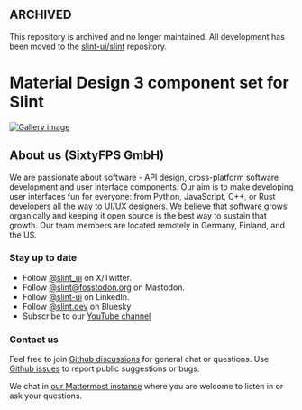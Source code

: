 <!-- Copyright © SixtyFPS GmbH <info@slint.dev> ; SPDX-License-Identifier: MIT -->

## ARCHIVED
This repository is archived and no longer maintained. All development has been moved to the [slint-ui/slint](https://github.com/slint-ui/slint) repository.

# Material Design 3 component set for Slint

[![Gallery image](https://material.slint.dev/tablet-material.webp)](examples/gallery)

## About us (SixtyFPS GmbH)

We are passionate about software - API design, cross-platform software
development and user interface components. Our aim is to make developing user
interfaces fun for everyone: from Python, JavaScript, C++, or Rust developers all the
way to UI/UX designers. We believe that software grows organically and keeping
it open source is the best way to sustain that growth. Our team members are
located remotely in Germany, Finland, and the US.

### Stay up to date

- Follow [@slint_ui](https://twitter.com/slint_ui) on X/Twitter.
- Follow [@slint@fosstodon.org](https://mastodon.social/@slint@fosstodon.org) on Mastodon.
- Follow [@slint-ui](https://www.linkedin.com/company/slint-ui/) on LinkedIn.
- Follow [@slint.dev](https://bsky.app/profile/slint.dev) on Bluesky
- Subscribe to our [YouTube channel](https://www.youtube.com/@Slint-UI)

### Contact us

Feel free to join [Github discussions](https://github.com/slint-ui/material-components/discussions)
for general chat or questions. Use [Github issues](https://github.com/slint-ui/material-components/issues)
to report public suggestions or bugs.

We chat in [our Mattermost instance](https://chat.slint.dev) where you are
welcome to listen in or ask your questions.
